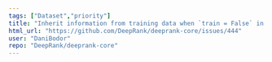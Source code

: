 ```yaml
---
tags: ["Dataset","priority"]
title: "Inherit information from training data when `train = False` in `GraphDataset` class"
html_url: "https://github.com/DeepRank/deeprank-core/issues/444"
user: "DaniBodor"
repo: "DeepRank/deeprank-core"
---
```


